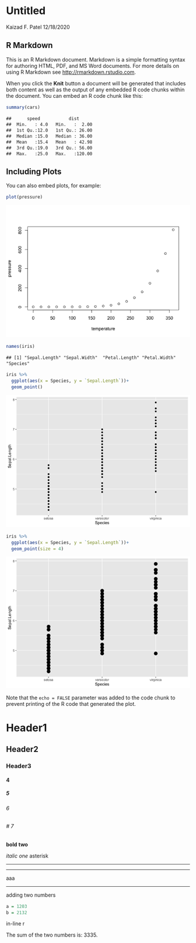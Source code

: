 Untitled
================
Kaizad F. Patel
12/18/2020

## R Markdown

This is an R Markdown document. Markdown is a simple formatting syntax
for authoring HTML, PDF, and MS Word documents. For more details on
using R Markdown see <http://rmarkdown.rstudio.com>.

When you click the **Knit** button a document will be generated that
includes both content as well as the output of any embedded R code
chunks within the document. You can embed an R code chunk like this:

``` r
summary(cars)
```

    ##      speed           dist       
    ##  Min.   : 4.0   Min.   :  2.00  
    ##  1st Qu.:12.0   1st Qu.: 26.00  
    ##  Median :15.0   Median : 36.00  
    ##  Mean   :15.4   Mean   : 42.98  
    ##  3rd Qu.:19.0   3rd Qu.: 56.00  
    ##  Max.   :25.0   Max.   :120.00

## Including Plots

You can also embed plots, for example:

``` r
plot(pressure)
```

![](markdown_demo_files/figure-gfm/pressure-1.png)<!-- -->

``` r
names(iris)
```

    ## [1] "Sepal.Length" "Sepal.Width"  "Petal.Length" "Petal.Width"  "Species"

``` r
iris %>% 
  ggplot(aes(x = Species, y = `Sepal.Length`))+
  geom_point()
```

![](markdown_demo_files/figure-gfm/iris_plot-1.png)<!-- -->

``` r
iris %>% 
  ggplot(aes(x = Species, y = `Sepal.Length`))+
  geom_point(size = 4)
```

![](markdown_demo_files/figure-gfm/iris_plot-2.png)<!-- -->

Note that the `echo = FALSE` parameter was added to the code chunk to
prevent printing of the R code that generated the plot.

# Header1

## Header2

### Header3

#### 4

##### 5

###### 6

###### \# 7

**bold** **two**

*italic* *one* asterisk

-----

-----

aaa

-----

adding two numbers

``` r
a = 1203
b = 2132
```

in-line r

The sum of the two numbers is: 3335.
